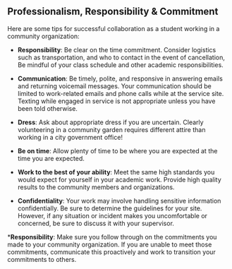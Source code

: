 ## Professionalism, Responsibility & Commitment

Here are some tips for successful collaboration as a student working in a community organization:

* __Responsibility__: Be clear on the time commitment. Consider logistics such as transportation, and who to contact in the event of cancellation,  Be mindful of your class schedule and other academic responsibilities.

* __Communication__: Be timely, polite, and responsive in answering emails and returning voicemail messages. Your communication should be limited to work-related emails and phone calls while at the service site. Texting while engaged in service is not appropriate unless you have been told otherwise.

* __Dress__: Ask about appropriate dress if you are uncertain. Clearly volunteering in a community garden requires different attire than working in a city government office!

* __Be on time__: Allow plenty of time to be where you are expected at the time you are expected.

* __Work to the best of your ability__: Meet the same high standards you would expect for yourself in your academic work. Provide high quality results to the community members and organizations.

* __Confidentiality__: Your work may involve handling sensitive information confidentially. Be sure to determine the guidelines for your site. However, if any situation or incident makes you uncomfortable or concerned, be sure to discuss it with your supervisor.

*__Responsibility__: Make sure you follow through on the commitments you made to your community organization.  If you are unable to meet those commitments, communicate this proactively and work to transition your commitments to others. 

